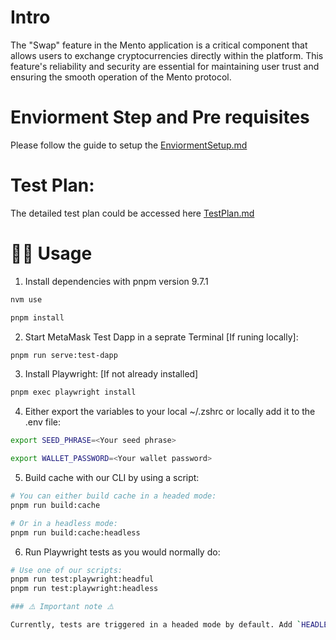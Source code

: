 # Intro

The "Swap" feature in the Mento application is a critical component that allows users to exchange cryptocurrencies directly within the platform. This feature's reliability and security are essential for maintaining user trust and ensuring the smooth operation of the Mento protocol.

# Enviorment Step and Pre requisites
Please follow the guide to setup the [EnviormentSetup.md](EnviormentSetup.md)

# Test Plan:
The detailed test plan could be accessed here [TestPlan.md](TestPlan.md)

# 🧑‍💻 Usage

1. Install dependencies with pnpm version 9.7.1

```bash
nvm use
```

```bash
pnpm install
```

2. Start MetaMask Test Dapp in a seprate Terminal [If runing locally]:

```bash
pnpm run serve:test-dapp
```

3. Install Playwright: [If not already installed]

```bash
pnpm exec playwright install
```

4. Either export the variables to your local ~/.zshrc or locally add it to the .env file:

```bash
export SEED_PHRASE=<Your seed phrase>
```

```bash
export WALLET_PASSWORD=<Your wallet password>
```

5. Build cache with our CLI by using a script:

```bash
# You can either build cache in a headed mode:
pnpm run build:cache

# Or in a headless mode:
pnpm run build:cache:headless
```

6. Run Playwright tests as you would normally do:

```bash
# Use one of our scripts:
pnpm run test:playwright:headful
pnpm run test:playwright:headless

### ⚠️ Important note ⚠️

Currently, tests are triggered in a headed mode by default. Add `HEADLESS=true` to run them in a headless mode.
```
